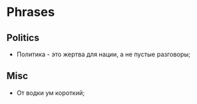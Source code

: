 # Phrases

## Politics

- Политика - это жертва для нации, а не пустые разговоры;

## Misc

- От водки ум короткий;
